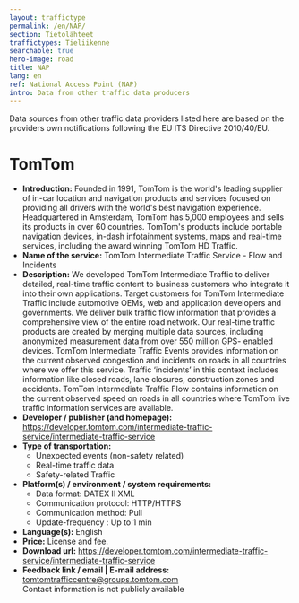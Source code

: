 ```yaml
---
layout: traffictype
permalink: /en/NAP/
section: Tietolähteet
traffictypes: Tieliikenne
searchable: true
hero-image: road
title: NAP
lang: en
ref: National Access Point (NAP)
intro: Data from other traffic data producers
---
```


Data sources from other traffic data providers listed here are based on the providers own notifications following the EU ITS Directive 2010/40/EU.

# TomTom 
* **Introduction:** Founded in 1991, TomTom is the world's leading supplier of in-car location and navigation products and services focused on providing all drivers with the world's best navigation experience. Headquartered in Amsterdam, TomTom has 5,000 employees and sells its products in over 60 countries. TomTom's products include portable navigation devices, in-dash infotainment systems, maps and real-time services, including the award winning TomTom HD Traffic. 
* **Name of the service:** TomTom Intermediate Traffic Service - Flow and Incidents
* **Description:** We developed TomTom Intermediate Traffic to deliver detailed, real-time traffic content to business customers who integrate it into their own applications. Target customers for TomTom Intermediate Traffic include automotive OEMs, web and application developers and governments. We deliver bulk traffic flow information that provides a comprehensive view of the entire road network. Our real-time traffic products are created by merging multiple data sources, including anonymized measurement data from over 550 million GPS- enabled devices. TomTom Intermediate Traffic Events provides information on the current observed congestion and incidents on roads in all countries where we offer this service. Traffic ‘incidents’ in this context includes information like closed roads, lane closures, construction zones and accidents. TomTom Intermediate Traffic Flow contains information on the current observed speed on roads in all countries where TomTom live traffic information services are available. 
* **Developer / publisher (and homepage):** https://developer.tomtom.com/intermediate-traffic-service/intermediate-traffic-service
* **Type of transportation:**
  * Unexpected events (non-safety related)
  * Real-time traffic data
  * Safety-related Traffic
* **Platform(s) / environment / system requirements:**
  * Data format: DATEX II XML
  * Communication protocol: HTTP/HTTPS
  * Communication method: Pull
  * Update-frequency : Up to 1 min
* **Language(s):** English
* **Price:** License and fee. 
* **Download url:** https://developer.tomtom.com/intermediate-traffic-service/intermediate-traffic-service 
* **Feedback link / email | E-mail address:** tomtomtrafficcentre@groups.tomtom.com <br> Contact information is not publicly available
